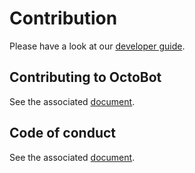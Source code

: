 Contribution
============

Please have a look at our [developer guide](Developer-Guide.html).

Contributing to OctoBot
-----------------------

See the associated
[document](https://github.com/Drakkar-Software/OctoBot/blob/dev/CONTRIBUTING.md).

Code of conduct
---------------

See the associated
[document](https://github.com/Drakkar-Software/OctoBot/blob/dev/CODE_OF_CONDUCT.md).
